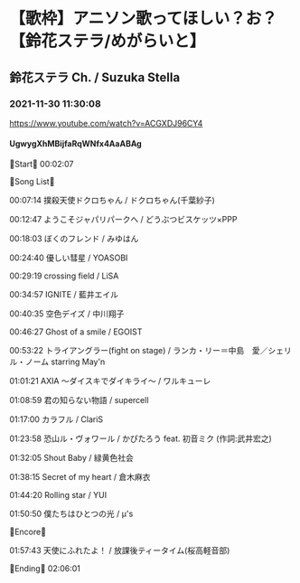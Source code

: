 # 【歌枠】アニソン歌ってほしい？お？【鈴花ステラ/めがらいと】
## 鈴花ステラ Ch. / Suzuka Stella
### 2021-11-30 11:30:08
https://www.youtube.com/watch?v=ACGXDJ96CY4
#### UgwygXhMBijfaRqWNfx4AaABAg
🔔Start🔔 00:02:07



🔔Song List🔔

00:07:14 撲殺天使ドクロちゃん / ドクロちゃん(千葉紗子)

00:12:47 ようこそジャパリパークへ / どうぶつビスケッツ×PPP

00:18:03 ぼくのフレンド / みゆはん

00:24:40 優しい彗星 / YOASOBI

00:29:19 crossing field / LiSA

00:34:57 IGNITE / 藍井エイル

00:40:35 空色デイズ / 中川翔子

00:46:27 Ghost of a smile / EGOIST

00:53:22 トライアングラー(fight on stage) / ランカ・リー＝中島　愛／シェリル・ノーム starring May'n

01:01:21 AXIA ～ダイスキでダイキライ～ / ワルキューレ

01:08:59 君の知らない物語 / supercell

01:17:00 カラフル / ClariS

01:23:58 恐山ル・ヴォワール / かぴたろう feat. 初音ミク (作詞:武井宏之)

01:32:05 Shout Baby / 緑黄色社会

01:38:15 Secret of my heart / 倉木麻衣

01:44:20 Rolling star / YUI

01:50:50 僕たちはひとつの光 / μ's



🔔Encore🔔

01:57:43 天使にふれたよ！ / 放課後ティータイム(桜高軽音部)



🔔Ending🔔 02:06:01

